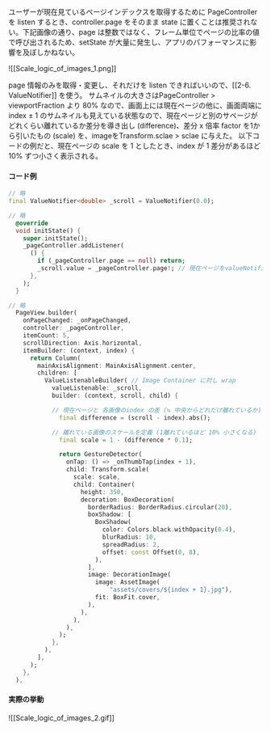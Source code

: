
ユーザーが現在見ているページインデックスを取得するために PageController を listen するとき、controller.page をそのまま state に置くことは推奨されない。下記画像の通り、page は整数ではなく、フレーム単位でページの比率の値で呼び出されるため、setState が大量に発生し、アプリのパフォーマンスに影響を及ぼしかねない。


![[Scale_logic_of_images_1.png]]

page 情報のみを取得・変更し、それだけを listen できればいいので、[[2-6. ValueNotifier]] を使う。
サムネイルの大きさはPageController > viewportFraction より 80% なので、画面上には現在ページの他に、画面両端に index ± 1 のサムネイルも見えている状態なので、現在ページと別のサページがどれくらい離れているか差分を導き出し (difference)、差分 x 倍率 factor を1から引いたもの (scale) を、imageをTransform.sclae > sclae に与えた。
以下コードの例だと、現在ページの scale を 1 としたとき、index が 1 差分があるほど 10% ずつ小さく表示される。

#### コード例
```dart
// 略
final ValueNotifier<double> _scroll = ValueNotifier(0.0);

// 略
  @override
  void initState() {
    super.initState();
    _pageController.addListener(
      () {
        if (_pageController.page == null) return;
        _scroll.value = _pageController.page!; // 現在ページをvalueNotifier に保存
      },
    );
  }

// 略
  PageView.builder(
	onPageChanged: _onPageChanged,
	controller: _pageController,
	itemCount: 5,
	scrollDirection: Axis.horizontal,
	itemBuilder: (context, index) {
	  return Column(
		mainAxisAlignment: MainAxisAlignment.center,
		children: [
		  ValueListenableBuilder( // Image Container に対し wrap
			valueListenable: _scroll,
			builder: (context, scroll, child) {

			// 現在ページと 各画像のindex の差 (≒ 中央からどれだけ離れているか)
			  final difference = (scroll - index).abs(); 

			// 離れている画像のスケールを定義 (1離れているほど 10% 小さくなる)
			  final scale = 1 - (difference * 0.1);

			  return GestureDetector(
				onTap: () => _onThumbTap(index + 1),
				child: Transform.scale(
				  scale: scale,
				  child: Container(
					height: 350,
					decoration: BoxDecoration(
					  borderRadius: BorderRadius.circular(20),
					  boxShadow: [
						BoxShadow(
						  color: Colors.black.withOpacity(0.4),
						  blurRadius: 10,
						  spreadRadius: 2,
						  offset: const Offset(0, 8),
						),
					  ],
					  image: DecorationImage(
						image: AssetImage(
							"assets/covers/${index + 1}.jpg"),
						fit: BoxFit.cover,
					  ),
					),
				  ),
				),
			  );
			},
		  ),
		],
	  );
	},
  ),
```


#### 実際の挙動
![[Scale_logic_of_images_2.gif]]
